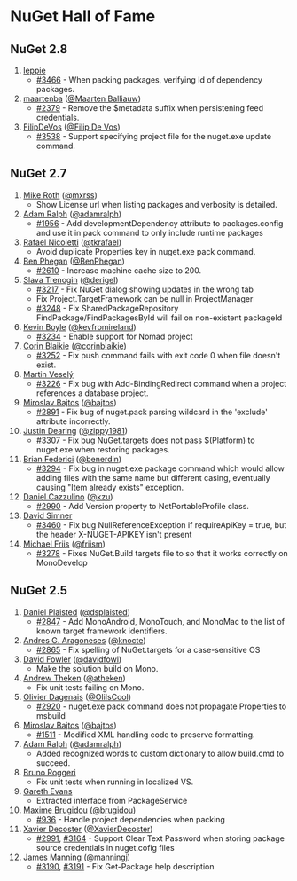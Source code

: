 NuGet Hall of Fame
==================

## NuGet 2.8
1. [leppie](https://www.codeplex.com/site/users/view/leppie)
    - [#3466](https://nuget.codeplex.com/workitem/3466) - When packing packages, verifying Id of dependency packages.
1. [maartenba](https://www.codeplex.com/site/users/view/maartenba) ([@Maarten Balliauw](https://twitter.com/maartenballiauw))
    - [#2379](https://nuget.codeplex.com/workitem/2379) - Remove the $metadata suffix when persistening feed credentials.
1. [FilipDeVos](https://www.codeplex.com/site/users/view/FilipDeVos) ([@Filip De Vos](https://twitter.com/foxtricks))
    - [#3538](http://nuget.codeplex.com/workitem/3538) - Support specifying project file for the nuget.exe update command.
 
## NuGet 2.7

1. [Mike Roth](http://www.codeplex.com/site/users/view/mxrss) ([@mxrss](https://twitter.com/mxrss))
    - Show License url when listing packages and verbosity is detailed. 
1. [Adam Ralph](http://www.codeplex.com/site/users/view/adamralph) ([@adamralph](https://twitter.com/adamralph))
    - [#1956](http://nuget.codeplex.com/workitem/1956) - Add developmentDependency attribute to packages.config and use it in pack command to only include runtime packages
1. [Rafael Nicoletti](http://www.codeplex.com/site/users/view/tkrafael) ([@tkrafael](https://twitter.com/tkrafael))
    - Avoid duplicate Properties key in nuget.exe pack command.
1. [Ben Phegan](http://www.codeplex.com/site/users/view/benphegan) ([@BenPhegan](https://twitter.com/benphegan))
    - [#2610](http://nuget.codeplex.com/workitem/2610) - Increase machine cache size to 200.
1. [Slava Trenogin](http://www.codeplex.com/site/users/view/derigel) ([@derigel](https://twitter.com/derigel))
    - [#3217](http://nuget.codeplex.com/workitem/3217) - Fix NuGet dialog showing updates in the wrong tab
    - Fix Project.TargetFramework can be null in ProjectManager
    - [#3248](http://nuget.codeplex.com/workitem/3248) - Fix SharedPackageRepository FindPackage/FindPackagesById will fail on non-existent packageId
1. [Kevin Boyle](http://www.codeplex.com/site/users/view/KevinBoyleRG) ([@kevfromireland](https://twitter.com/kevfromireland))
    - [#3234](http://nuget.codeplex.com/workitem/3234) - Enable support for Nomad project
1. [Corin Blaikie](http://www.codeplex.com/site/users/view/corinblaikie) ([@corinblaikie](https://twitter.com/corinblaikie))
    - [#3252](http://nuget.codeplex.com/workitem/3252) - Fix push command fails with exit code 0 when file doesn't exist.
1. [Martin Veselý](http://www.codeplex.com/site/users/view/veselkamartin)
    - [#3226](http://nuget.codeplex.com/workitem/3226) - Fix bug with Add-BindingRedirect command when a project references a database project.
1. [Miroslav Bajtos](http://www.codeplex.com/site/users/view/miroslavbajtos) ([@bajtos](https://twitter.com/bajtos))
    - [#2891](http://nuget.codeplex.com/workitem/2891) - Fix bug of nuget.pack parsing wildcard in the 'exclude' attribute incorrectly.
1. [Justin Dearing](http://www.codeplex.com/site/users/view/zippy1981) ([@zippy1981](https://twitter.com/zippy1981))
    - [#3307](http://nuget.codeplex.com/workitem/3307) - Fix bug NuGet.targets does not pass $(Platform) to nuget.exe when restoring packages.
1. [Brian Federici](http://www.codeplex.com/site/users/view/benerdin) ([@benerdin](https://twitter.com/benerdin))
    - [#3294](http://nuget.codeplex.com/workitem/3294) - Fix bug in nuget.exe package command which would allow adding files with the same name but different casing, eventually causing "Item already exists" exception.
1. [Daniel Cazzulino](http://www.codeplex.com/site/users/view/dcazzulino) ([@kzu](https://twitter.com/kzu))
    - [#2990](http://nuget.codeplex.com/workitem/2990) - Add Version property to NetPortableProfile class.
1. [David Simner](https://www.codeplex.com/site/users/view/DavidSimner)
    - [#3460](https://nuget.codeplex.com/workitem/3460) - Fix bug NullReferenceException if requireApiKey = true, but the header X-NUGET-APIKEY isn't present
1. [Michael Friis](https://www.codeplex.com/site/users/view/friism) ([@friism](https://twitter.com/friism))
    - [#3278](https://nuget.codeplex.com/workitem/3278) - Fixes NuGet.Build targets file to so that it works correctly on MonoDevelop

## NuGet 2.5

1. [Daniel Plaisted](https://www.codeplex.com/site/users/view/dsplaisted) ([@dsplaisted](https://twitter.com/dsplaisted))
    - [#2847](https://nuget.codeplex.com/workitem/2847) - Add MonoAndroid, MonoTouch, and MonoMac to the list of known target framework identifiers.
1. [Andres G. Aragoneses](https://www.codeplex.com/site/users/view/knocte) ([@knocte](https://twitter.com/knocte))
    - [#2865](https://nuget.codeplex.com/workitem/2865) - Fix spelling of NuGet.targets for a case-sensitive OS
1. [David Fowler](https://www.codeplex.com/site/users/view/dfowler) ([@davidfowl](https://twitter.com/davidfowl))
    - Make the solution build on Mono.
1. [Andrew Theken](https://www.codeplex.com/site/users/view/atheken) ([@atheken](https://twitter.com/atheken))
    - Fix unit tests failing on Mono.
1. [Olivier Dagenais](https://www.codeplex.com/site/users/view/OliIsCool) ([@OliIsCool](https://twitter.com/oliiscool))
    - [#2920](https://nuget.codeplex.com/workitem/2920) - nuget.exe pack command does not propagate Properties to msbuild
1. [Miroslav Bajtos](https://www.codeplex.com/site/users/view/MiroslavBajtos) ([@bajtos](https://twitter.com/bajtos))
    - [#1511](https://nuget.codeplex.com/workitem/1511) - Modified XML handling code to preserve formatting.
1. [Adam Ralph](http://www.codeplex.com/site/users/view/adamralph) ([@adamralph](https://twitter.com/adamralph))
    - Added recognized words to custom dictionary to allow build.cmd to succeed.
1. [Bruno Roggeri](https://www.codeplex.com/site/users/view/broggeri)
    - Fix unit tests when running in localized VS.
1. [Gareth Evans](https://www.codeplex.com/site/users/view/garethevans)
    - Extracted interface from PackageService
1. [Maxime Brugidou](https://www.codeplex.com/site/users/view/brugidou) ([@brugidou](https://twitter.com/brugidou))
    - [#936](https://nuget.codeplex.com/workitem/936) - Handle project dependencies when packing
1. [Xavier Decoster](https://www.codeplex.com/site/users/view/XavierDecoster) ([@XavierDecoster](https://twitter.com/xavierdecoster))
    - [#2991](https://nuget.codeplex.com/workitem/2991), [#3164](https://nuget.codeplex.com/workitem/3164) - Support Clear Text Password when storing package source credentials in nuget.cofig files
1. [James Manning](http://www.codeplex.com/site/users/view/jmanning) ([@manningj](https://twitter.com/manningj))
    - [#3190](http://nuget.codeplex.com/workitem/3190), [#3191](http://nuget.codeplex.com/workitem/3191) - Fix Get-Package help description
